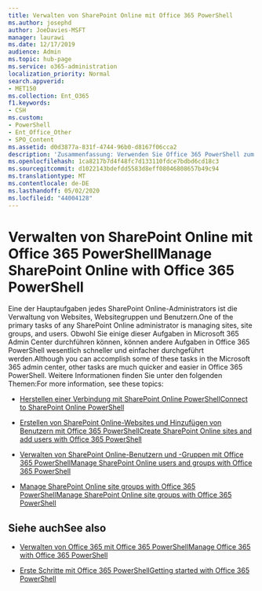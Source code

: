```yaml
---
title: Verwalten von SharePoint Online mit Office 365 PowerShell
ms.author: josephd
author: JoeDavies-MSFT
manager: laurawi
ms.date: 12/17/2019
audience: Admin
ms.topic: hub-page
ms.service: o365-administration
localization_priority: Normal
search.appverid:
- MET150
ms.collection: Ent_O365
f1.keywords:
- CSH
ms.custom:
- PowerShell
- Ent_Office_Other
- SPO_Content
ms.assetid: d0d3877a-831f-4744-96b0-d8167f06cca2
description: 'Zusammenfassung: Verwenden Sie Office 365 PowerShell zum Verwalten von SharePoint Online-Benutzern, -Gruppen und -Websitegruppen.'
ms.openlocfilehash: 1ca8217b7d4f48fc7d133110fdce7bdbd6cd18c3
ms.sourcegitcommit: d1022143bdefdd5583d8eff08046808657b49c94
ms.translationtype: MT
ms.contentlocale: de-DE
ms.lasthandoff: 05/02/2020
ms.locfileid: "44004128"
---
```

# <a name="manage-sharepoint-online-with-office-365-powershell"></a><span data-ttu-id="3db59-103">Verwalten von SharePoint Online mit Office 365 PowerShell</span><span class="sxs-lookup"><span data-stu-id="3db59-103">Manage SharePoint Online with Office 365 PowerShell</span></span>

<span data-ttu-id="3db59-104">Eine der Hauptaufgaben jedes SharePoint Online-Administrators ist die Verwaltung von Websites, Websitegruppen und Benutzern.</span><span class="sxs-lookup"><span data-stu-id="3db59-104">One of the primary tasks of any SharePoint Online administrator is managing sites, site groups, and users.</span></span> <span data-ttu-id="3db59-105">Obwohl Sie einige dieser Aufgaben in Microsoft 365 Admin Center durchführen können, können andere Aufgaben in Office 365 PowerShell wesentlich schneller und einfacher durchgeführt werden.</span><span class="sxs-lookup"><span data-stu-id="3db59-105">Although you can accomplish some of these tasks in the Microsoft 365 admin center, other tasks are much quicker and easier in Office 365 PowerShell.</span></span> <span data-ttu-id="3db59-106">Weitere Informationen finden Sie unter den folgenden Themen:</span><span class="sxs-lookup"><span data-stu-id="3db59-106">For more information, see these topics:</span></span>

- [<span data-ttu-id="3db59-107">Herstellen einer Verbindung mit SharePoint Online PowerShell</span><span class="sxs-lookup"><span data-stu-id="3db59-107">Connect to SharePoint Online PowerShell</span></span>](https://docs.microsoft.com/powershell/sharepoint/sharepoint-online/connect-sharepoint-online?view=sharepoint-ps)
  
- [<span data-ttu-id="3db59-108">Erstellen von SharePoint Online-Websites und Hinzufügen von Benutzern mit Office 365 PowerShell</span><span class="sxs-lookup"><span data-stu-id="3db59-108">Create SharePoint Online sites and add users with Office 365 PowerShell</span></span>](create-sharepoint-sites-and-add-users-with-powershell.md)
    
- [<span data-ttu-id="3db59-109">Verwalten von SharePoint Online-Benutzern und -Gruppen mit Office 365 PowerShell</span><span class="sxs-lookup"><span data-stu-id="3db59-109">Manage SharePoint Online users and groups with Office 365 PowerShell</span></span>](manage-sharepoint-users-and-groups-with-powershell.md)
    
- [<span data-ttu-id="3db59-110">Manage SharePoint Online site groups with Office 365 PowerShell</span><span class="sxs-lookup"><span data-stu-id="3db59-110">Manage SharePoint Online site groups with Office 365 PowerShell</span></span>](manage-sharepoint-site-groups-with-powershell.md)
    
## <a name="see-also"></a><span data-ttu-id="3db59-111">Siehe auch</span><span class="sxs-lookup"><span data-stu-id="3db59-111">See also</span></span>

- [<span data-ttu-id="3db59-112">Verwalten von Office 365 mit Office 365 PowerShell</span><span class="sxs-lookup"><span data-stu-id="3db59-112">Manage Office 365 with Office 365 PowerShell</span></span>](manage-office-365-with-office-365-powershell.md)

- [<span data-ttu-id="3db59-113">Erste Schritte mit Office 365 PowerShell</span><span class="sxs-lookup"><span data-stu-id="3db59-113">Getting started with Office 365 PowerShell</span></span>](getting-started-with-office-365-powershell.md)
